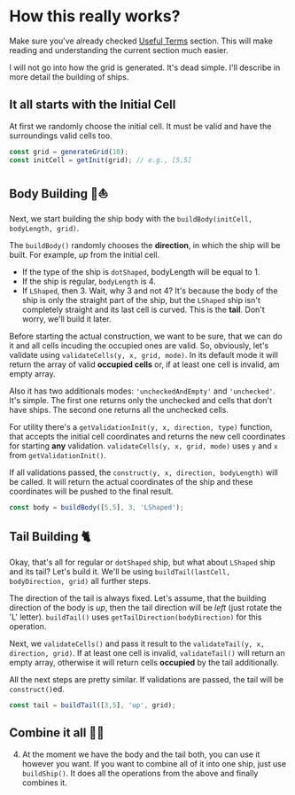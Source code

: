 # How this really works?

Make sure you've already checked [Useful Terms](useful-terms.md) section. This will make reading and understanding the current section much easier.

I will not go into how the grid is generated. It's dead simple.
I'll describe in more detail the building of ships.

## It all starts with the Initial Cell

At first we randomly choose the initial cell. It must be valid and have the surroundings valid cells too.

```javascript
const grid = generateGrid(10);
const initCell = getInit(grid); // e.g., [5,5]
```

## Body Building 💪⛵️

Next, we start building the ship body with the ```buildBody(initCell, bodyLength, grid)```.

The ```buildBody()``` randomly chooses the **direction**, in which the ship will be built. For example, *up* from the initial cell.

  * If the type of the ship is `dotShaped`, bodyLength will be equal to 1.
  * If the ship is regular, `bodyLength` is 4.
  * If `LShaped`, then 3. Wait, why 3 and not 4? It's because the body of the ship is only the straight part of the ship, but the `LShaped` ship isn't completely straight and its last cell is curved. This is the **tail**. Don't worry, we'll build it later.

Before starting the actual construction, we want to be sure, that we can do it and all cells incuding the occupied ones are valid. So, obviously, let's validate using ```validateCells(y, x, grid, mode)```. In its default mode it will return the array of valid **occupied cells** or, if at least one cell is invalid, am empty array.

Also it has two additionals modes: `'uncheckedAndEmpty'` and `'unchecked'`. It's simple. The first one returns only the unchecked and cells that don't have ships. The second one returns all the unchecked cells.

For utility there's a ```getValidationInit(y, x, direction, type)``` function, that accepts the initial cell coordinates and returns the new cell coordinates for starting **any** validation. ```validateCells(y, x, grid, mode)``` uses `y` and `x` from ```getValidationInit()```.

If all validations passed, the ```construct(y, x, direction, bodyLength)``` will be called. It will return the actual coordinates of the ship and these coordinates will be pushed to the final result.

```javascript
const body = buildBody([5,5], 3, 'LShaped');
```

## Tail Building 🐈

Okay, that's all for regular or `dotShaped` ship, but what about `LShaped` ship and its tail? Let's build it. We'll be using ```buildTail(lastCell, bodyDirection, grid)``` all further steps.

The direction of the tail is always fixed. Let's assume, that the building direction of the body is *up*, then the tail direction will be *left* (just rotate the 'L' letter). ```buildTail()``` uses ```getTailDirection(bodyDirection)``` for this operation.

Next, we ```validateCells()``` and pass it result to the ```validateTail(y, x, direction, grid)```. If at least one cell is invalid, ```validateTail()``` will return an empty array, otherwise it will return cells **occupied** by the tail additionally.

All the next steps are pretty similar. If validations are passed, the tail will be ```construct()```ed.

```javascript
const tail = buildTail([3,5], 'up', grid);
```

## Combine it all 🚢🚣

4. At the moment we have the body and the tail both, you can use it however you want. If you want to combine all of it into one ship, just use ```buildShip()```. It does all the operations from the above and finally combines it.
